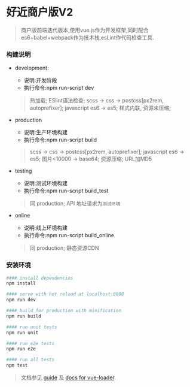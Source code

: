 # 好近商户版V2

> 商户版前端迭代版本,使用vue.js作为开发框架,同时配合es6+babel+webpack作为技术栈,esLint作代码检查工具.


### 构建说明

- development:

    - 说明:开发阶段
    - 执行命令:npm run-script dev

    > 热加载; ESlint语法检查; scss -> css -> postcss[px2rem, autoprefixer]; javascript es6 -> es5; 样式内联, 资源未压缩;


- production

    - 说明:生产环境构建
    - 执行命令:npm run-script build

    > scss -> css -> postcss[px2rem, autoprefixer]; javascript es6 -> es5; 图片<10000 -> base64; 资源压缩; URL加MD5

- testing

    - 说明:测试环境构建
    - 执行命令:npm run-script build_test

    > 同 production; API 地址请求为`测试环境`


- online

    - 说明:线上环境构建
    - 执行命令:npm run-script build_online

    > 同 production; 静态资源CDN


### 安装环境

``` bash
#### install dependencies
npm install

#### serve with hot reload at localhost:8080
npm run dev

#### build for production with minification
npm run build

#### run unit tests
npm run unit

#### run e2e tests
npm run e2e

#### run all tests
npm test
```


> 文档参见 [guide](http://vuejs-templates.github.io/webpack/) 及 [docs for vue-loader](http://vuejs.github.io/vue-loader).
